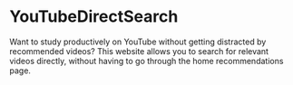 # YouTubeDirectSearch
Want to study productively on YouTube without getting distracted by recommended videos? This website allows you to search for relevant videos directly, without having to go through the home recommendations page.
